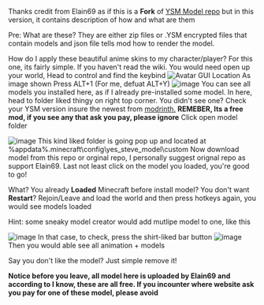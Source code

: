 Thanks credit from Elain69
as if this is a **Fork** of [YSM Model repo](https://github.com/Elaina69/Yes-Steve-Model-Repo/) but in this version, it contains description of how and what are them

Pre: What are these? 
They are either zip files or .YSM encrypted files that contain models and json file tells mod how to render the model.

How do I apply these beautiful anime skins to my character/player?
For this one, its fairly simple. If you haven't read the wiki.
You would need open up your world, Head to control and find the keybind
![Avatar GUI Location](https://github.com/user-attachments/assets/5f37744a-943f-4252-b03b-8cab56a02b11)
As image shown
Press ALT+1 (For me, defuat ALT+Y)
![image](https://github.com/user-attachments/assets/4ea20b87-1c2d-4b54-a080-e9541593f737)
You can see all models you installed here, as if I already pre-installed some model.
In here, head to folder liked thingy on right top corner. You didn't see one? Check your YSM version insure the newest from [modrinth.](https://modrinth.com/mod/yes-steve-model) **REMEBER, Its a free mod, if you see any that ask you pay, please ignore**
Click open model folder

![image](https://github.com/user-attachments/assets/911b61d0-91ba-451a-a750-9d17ee0197b2)
This kind liked folder is going pop up and located at %appdata%\.minecraft\config\yes_steve_model\custom
Now download model from this repo or orginal repo, I personally suggest orignal repo as support Elain69.
Last not least click on the model you loaded, you're good to go!

What? You already **Loaded** Minecraft before install model? You don't want **Restart**?
Rejoin/Leave and load the world and then press hotkeys again, you would see models loaded

Hint: some sneaky model creator would add mutlipe model to one, like this

![image](https://github.com/user-attachments/assets/6a7fb03c-95eb-46b7-b583-0d187dffbde5)
In that case, to check, press the shirt-liked bar button
![image](https://github.com/user-attachments/assets/b2f67ccf-ac83-4fe0-83b4-10d38c010e7e)
Then you would able see all animation + models

Say you don't like the model? 
Just simple remove it!

**Notice before you leave, all model here is uploaded by Elain69 and according to I know, these are all free. If you incounter where website ask you pay for one of these model, please avoid**
